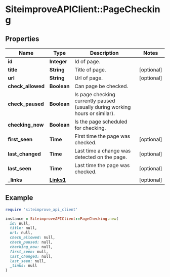 # SiteimproveAPIClient::PageChecking

## Properties

| Name | Type | Description | Notes |
| ---- | ---- | ----------- | ----- |
| **id** | **Integer** | Id of page. |  |
| **title** | **String** | Title of page. | [optional] |
| **url** | **String** | Url of page. | [optional] |
| **check_allowed** | **Boolean** | Can page be checked. |  |
| **check_paused** | **Boolean** | Is page checking currently paused (usually during working hours or similar). |  |
| **checking_now** | **Boolean** | Is the page scheduled for checking. |  |
| **first_seen** | **Time** | First time the page was checked. | [optional] |
| **last_changed** | **Time** | Last time a change was detected on the page. | [optional] |
| **last_seen** | **Time** | Last time the page was checked. | [optional] |
| **_links** | [**Links1**](Links1.md) |  | [optional] |

## Example

```ruby
require 'siteimprove_api_client'

instance = SiteimproveAPIClient::PageChecking.new(
  id: null,
  title: null,
  url: null,
  check_allowed: null,
  check_paused: null,
  checking_now: null,
  first_seen: null,
  last_changed: null,
  last_seen: null,
  _links: null
)
```

